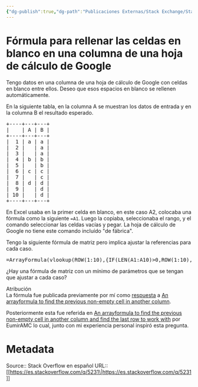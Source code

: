 ```yaml
---
{"dg-publish":true,"dg-path":"Publicaciones Externas/Stack Exchange/Stack Overflow en español/es.stackoverflow.com-5231.md","permalink":"/publicaciones-externas/stack-exchange/stack-overflow-en-espanol/es-stackoverflow-com-5231/","title":"Fórmula para rellenar las celdas en blanco en una columna de una hoja de cálculo de Google","hide":true,"noteIcon":"\"0\"","created":"2024-04-03T12:49:10.505-06:00","updated":"2024-04-05T16:43:48.467-06:00"}
---
```


# Fórmula para rellenar las celdas en blanco en una columna de una hoja de cálculo de Google

Tengo datos en una columna de una hoja de cálculo de Google con celdas en blanco entre ellos. Deseo que esos espacios en blanco se rellenen automáticamente.

En la siguiente tabla, en la columna A se muestran los datos de entrada y en la columna B el resultado esperado.
<pre>
+----+---+---+
|    | A | B |
+----+---+---+
|  1 | a | a |
|  2 |   | a |
|  3 |   | a |
|  4 | b | b |
|  5 |   | b |
|  6 | c | c |
|  7 |   | c |
|  8 | d | d |
|  9 |   | d |
| 10 |   | d |
+----+---+---+
</pre>

En Excel usaba en la primer celda en blanco, en este caso A2, colocaba una fórmula como la siguiente `=A1`. Luego la copiaba, seleccionaba el rango, y el comando seleccionar las celdas vacías y pegar. La hoja de cálculo de Google no tiene este comando incluído "de fábrica".

Tengo la siguiente fórmula de matriz pero implica ajustar la referencias para cada caso.

<pre>
=ArrayFormula(vlookup(ROW(1:10),{IF(LEN(A1:A10)>0,ROW(1:10),""),A1:A10},2))
</pre>

¿Hay una fórmula de matriz con un mínimo de parámetros que se tengan que ajustar a cada caso?

Atribución  
La fórmula fue publicada previamente por mí como [respuesta](https://webapps.stackexchange.com/a/88400/88163) a  [An arrayformula to find the previous non-empty cell in another column](https://webapps.stackexchange.com/q/88394/88163).

Posteriormente esta fue referida en [An arrayformula to find the previous non-empty cell in another column and find the last row to work with](https://webapps.stackexchange.com/q/90469/88163) por EumirAMC lo cual, junto con mi experiencia personal inspiró esta pregunta.

# Metadata
Source:: Stack Overflow en español
URL:: [[https://es.stackoverflow.com/q/5231\|https://es.stackoverflow.com/q/5231]]

